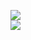 [![](https://img.shields.io/badge/Made%20With-Github%20Spray-lightgrey.svg?style=for-the-badge&logo=github)](https://github.com/Annihil/github-spray#6370)  
[![](https://i.imgur.com/2DrTn0Z.gif)](https://github.com/Annihil/github-spray)